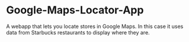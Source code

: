 # Google-Maps-Locator-App
A webapp that lets you locate stores in Google Maps.
In this case it uses data from Starbucks restaurants to display where they are.

